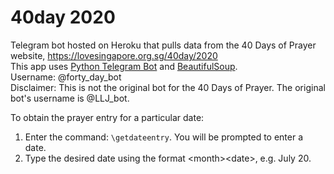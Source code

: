 # 40day 2020
Telegram bot hosted on Heroku that pulls data from the 40 Days of Prayer website, https://lovesingapore.org.sg/40day/2020  
This app uses [Python Telegram Bot](https://python-telegram-bot.readthedocs.io/) and [BeautifulSoup](https://beautiful-soup-4.readthedocs.io/en/latest/).\
Username: @forty_day_bot\
Disclaimer: This is not the original bot for the 40 Days of Prayer. The original bot's username is @LLJ_bot.

To obtain the prayer entry for a particular date:  
1. Enter the command: `\getdateentry`. You will be prompted to enter a date.
2. Type the desired date using the format \<month>\<date>, e.g. July 20.
